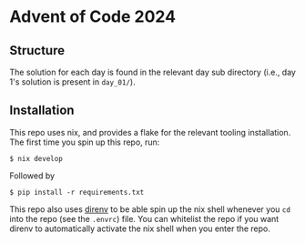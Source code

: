 # Advent of Code 2024

## Structure
The solution for each day is found in the relevant day sub directory (i.e., day 1's solution is present in `day_01/`).

## Installation
This repo uses nix, and provides a flake for the relevant tooling installation. The first time you spin up this repo, run:

```
$ nix develop
```

Followed by 
```
$ pip install -r requirements.txt
```

This repo also uses [direnv](https://direnv.net/) to be able spin up the nix shell whenever you `cd` into the repo (see the `.envrc`) file. You can whitelist the repo if you want direnv to automatically activate the nix shell when you enter the repo. 
